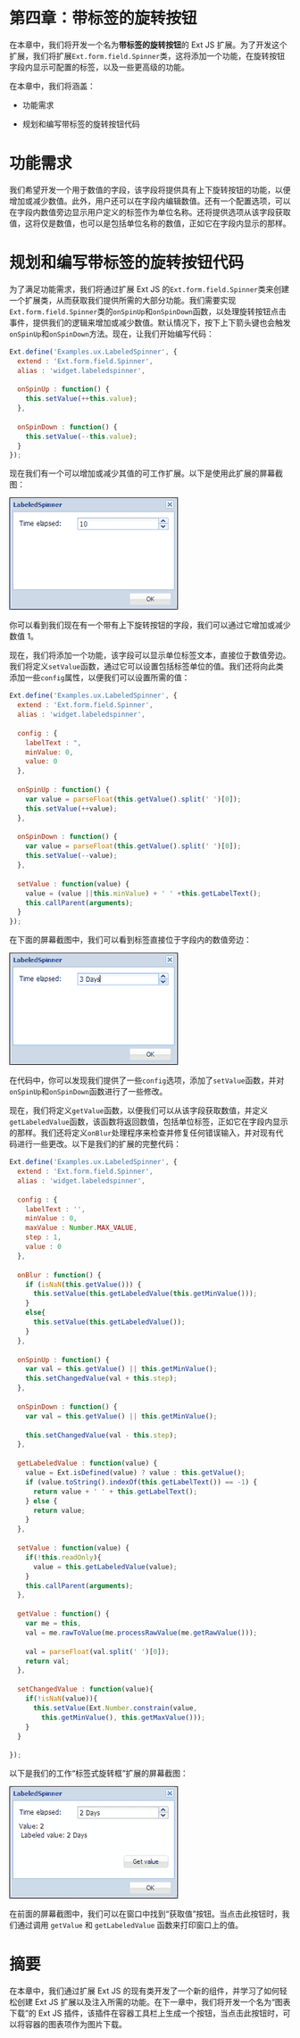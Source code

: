 # 第四章：带标签的旋转按钮

在本章中，我们将开发一个名为**带标签的旋转按钮**的 Ext JS 扩展。为了开发这个扩展，我们将扩展`Ext.form.field.Spinner`类，这将添加一个功能，在旋转按钮字段内显示可配置的标签，以及一些更高级的功能。

在本章中，我们将涵盖：

+   功能需求

+   规划和编写带标签的旋转按钮代码

# 功能需求

我们希望开发一个用于数值的字段，该字段将提供具有上下旋转按钮的功能，以便增加或减少数值。此外，用户还可以在字段内编辑数值。还有一个配置选项，可以在字段内数值旁边显示用户定义的标签作为单位名称。还将提供选项从该字段获取值，这将仅是数值，也可以是包括单位名称的数值，正如它在字段内显示的那样。

# 规划和编写带标签的旋转按钮代码

为了满足功能需求，我们将通过扩展 Ext JS 的`Ext.form.field.Spinner`类来创建一个扩展类，从而获取我们提供所需的大部分功能。我们需要实现`Ext.form.field.Spinner`类的`onSpinUp`和`onSpinDown`函数，以处理旋转按钮点击事件，提供我们的逻辑来增加或减少数值。默认情况下，按下上下箭头键也会触发`onSpinUp`和`onSpinDown`方法。现在，让我们开始编写代码：

```js
Ext.define('Examples.ux.LabeledSpinner', {
  extend : 'Ext.form.field.Spinner',
  alias : 'widget.labeledspinner',

  onSpinUp : function() {
    this.setValue(++this.value);
  },

  onSpinDown : function() {
    this.setValue(--this.value);
  }
});
```

现在我们有一个可以增加或减少其值的可工作扩展。以下是使用此扩展的屏幕截图：

![规划并编写带标签的旋转按钮](img/3725OS_04_01.jpg)

你可以看到我们现在有一个带有上下旋转按钮的字段，我们可以通过它增加或减少数值 1。

现在，我们将添加一个功能，该字段可以显示单位标签文本，直接位于数值旁边。我们将定义`setValue`函数，通过它可以设置包括标签单位的值。我们还将向此类添加一些`config`属性，以便我们可以设置所需的值：

```js
Ext.define('Examples.ux.LabeledSpinner', {
  extend : 'Ext.form.field.Spinner',
  alias : 'widget.labeledspinner',

  config : {
    labelText : ",
    minValue: 0,
    value: 0
  },

  onSpinUp : function() {
    var value = parseFloat(this.getValue().split(' ')[0]);
    this.setValue(++value);
  },

  onSpinDown : function() {
    var value = parseFloat(this.getValue().split(' ')[0]);
    this.setValue(--value);
  },

  setValue : function(value) {
    value = (value ||this.minValue) + ' ' +this.getLabelText();
    this.callParent(arguments);
  }
}); 
```

在下面的屏幕截图中，我们可以看到标签直接位于字段内的数值旁边：

![规划并编写带标签的旋转按钮](img/3725OS_04_02.jpg)

在代码中，你可以发现我们提供了一些`config`选项，添加了`setValue`函数，并对`onSpinUp`和`onSpinDown`函数进行了一些修改。

现在，我们将定义`getValue`函数，以便我们可以从该字段获取数值，并定义`getLabeledValue`函数，该函数将返回数值，包括单位标签，正如它在字段内显示的那样。我们还将定义`onBlur`处理程序来检查并修复任何错误输入，并对现有代码进行一些更改。以下是我们的扩展的完整代码：

```js
Ext.define('Examples.ux.LabeledSpinner', {
  extend : 'Ext.form.field.Spinner',
  alias : 'widget.labeledspinner',

  config : {
    labelText : '',
    minValue : 0,
    maxValue : Number.MAX_VALUE,
    step : 1,
    value : 0
  },

  onBlur : function() {
    if (isNaN(this.getValue())) {
      this.setValue(this.getLabeledValue(this.getMinValue()));
    }
    else{
      this.setValue(this.getLabeledValue());
    }
  },

  onSpinUp : function() {
    var val = this.getValue() || this.getMinValue();
    this.setChangedValue(val + this.step);
  },

  onSpinDown : function() {
    var val = this.getValue() || this.getMinValue();

    this.setChangedValue(val - this.step);
  },

  getLabeledValue : function(value) {
    value = Ext.isDefined(value) ? value : this.getValue();
    if (value.toString().indexOf(this.getLabelText()) == -1) {
      return value + ' ' + this.getLabelText();
    } else {
      return value;
    }
  },

  setValue : function(value) {
    if(!this.readOnly){
      value = this.getLabeledValue(value);
    }
    this.callParent(arguments);
  },

  getValue : function() {
    var me = this, 
    val = me.rawToValue(me.processRawValue(me.getRawValue()));

    val = parseFloat(val.split(' ')[0]);
    return val;
  },

  setChangedValue : function(value){        
    if(!isNaN(value)){
      this.setValue(Ext.Number.constrain(value, 
        this.getMinValue(), this.getMaxValue()));
    }
  }

}); 
```

以下是我们的工作“标签式旋转框”扩展的屏幕截图：

![规划和编码标签式旋转框](img/3725OS_04_03.jpg)

在前面的屏幕截图中，我们可以在窗口中找到“获取值”按钮。当点击此按钮时，我们通过调用 `getValue` 和 `getLabeledValue` 函数来打印窗口上的值。

# 摘要

在本章中，我们通过扩展 Ext JS 的现有类开发了一个新的组件，并学习了如何轻松创建 Ext JS 扩展以及注入所需的功能。在下一章中，我们将开发一个名为“图表下载”的 Ext JS 插件，该插件在容器工具栏上生成一个按钮，当点击此按钮时，可以将容器的图表项作为图片下载。
